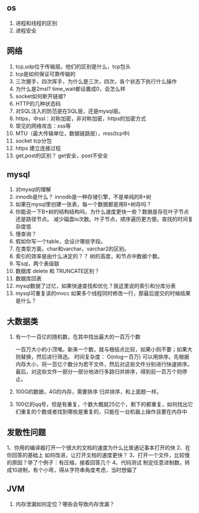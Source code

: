 ## os

1. 进程和线程的区别
2. 进程安全

## 网络

1. tcp,udp位于传输层。他们的区别是什么，tcp包头
2. tcp是如何保证可靠传输的
3. 三次握手，四次挥手，为什么是三次，四次，各个状态下执行什么操作
4. 为什么是2msl? time_wait都设置成0，会怎么样
5. socket如何断开链接?
6. HTTP的几种状态码
7. 对SQL注入的防范是在SQL层，还是mysql层。
8. https，中ssl：对称加密，非对称加密，https的加密方式
9. 常见的网络攻击：xss等
10. MTU（最大传输单位，数据链路层），mss(tcp中)
11.  socket tcp分包 
12.  https 建立连接过程 
13. get,post的区别？
    get安全，post不安全

## mysql

1. 对mysql的理解
2. innodb是什么？
   innodb是一种存储引擎，不是单纯的B+树
3. 如果在mysql里创建一张表，每一个数据都是用B+树存吗？
4. 你能说一下B+树的结构结构吗，为什么速度更快一些？数据是存在叶子节点还是路径节点。
    减少磁盘io次数。叶子节点，顺序遍历更方便。查找的时间复杂度低 
5. 慢查询？
6. 假如你写一个table，会设计哪些字段。
7. 在类型方面，char和varchar，varchar2的区别。
8. 索引的效率是由什么决定的？？
    树的高度，和节点中数据个数。 
9. 写sql，两个表级联
10.  数据库 delete 和 TRUNCATE区别？ 
11. 数据库回表
12.  mysql数据了过亿，如果快速查找和优化？我这里说的索引和分库分表
13.  mysql可重复读的mvcc 如果多个线程同时修改一行，那最后提交的时候结果是什么？ 

## 大数据类

1. 有一个一百亿的随机数，在其中找出最大的一百万个数

    一百万大小的小顶堆。新来一个数，就与根结点比较，如果小则不要；如果大则替换，然后进行筛选。 时间复杂度： O(nlog一百万) 
    可以用排序。先根据内存大小，将一百亿个数分为若干文件，然后对这些文件分别进行快速排序。最后，对这些文件一部分一部分地进行多路归并排序，得到前一百万个则停止。 

2. 100G的数据，4G的内存，需要排序
   归并排序，和上面题一样。
3.  100亿的qq号，但是有重复，个数大概就25亿个，剩下的都重复，如何找出它们重复的个数或者找到哪些是重复的，只能在一台机器上操作且要在内存中 

## 发散性问题

 1、你用的编译器打开一个很大的文档的速度为什么比普通记事本打开的快
 2、在你回答的基础上 如何改进，让打开文档的速度更快？
 3、打开一个文件，比较慢的原因？举了个例子：有压缩，接着回答几个
 4、代码测试 制定任意进制数，转成10进制，有个小弯，得从字符串角度考虑，当时想偏了 

## JVM

1.  内存泄漏如何定位？哪些会导致内存泄漏？ 